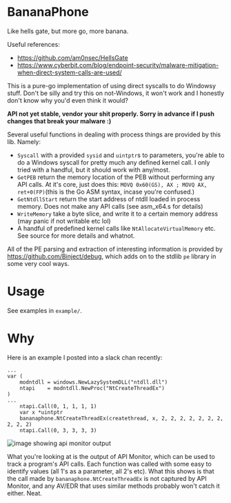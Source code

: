 # BananaPhone
Like hells gate, but more go, more banana.

Useful references:
- https://github.com/am0nsec/HellsGate
- https://www.cyberbit.com/blog/endpoint-security/malware-mitigation-when-direct-system-calls-are-used/

This is a pure-go implementation of using direct syscalls to do Windowsy stuff. Don't be silly and try this on not-Windows, it won't work and I honestly don't know why you'd even think it would?

**API not yet stable, vendor your shit properly. Sorry in advance if I push changes that break your malware :)**

Several useful functions in dealing with process things are provided by this lib. Namely:
- `Syscall` with a provided `sysid` and `uintptr`s to parameters, you're able to do a Windows syscall for pretty much any defined kernel call. I only tried with a handful, but it should work with any/most.
- `GetPEB` return the memory location of the PEB without performing any API calls. At it's core, just does this: `MOVQ 0x60(GS), AX ; MOVQ AX, ret+0(FP)`(this is the Go ASM syntax, incase you're confused.)
- `GetNtdllStart` return the start address of ntdll loaded in process memory. Does not make any API calls (see asm_x64.s for details)
- `WriteMemory` take a byte slice, and write it to a certain memory address (may panic if not writable etc lol)
- A handful of predefined kernel calls like `NtAllocateVirtualMemory` etc. See source for more details and whatnot.

All of the PE parsing and extraction of interesting information is provided by https://github.com/Binject/debug, which adds on to the stdlib `pe` library in some very cool ways.

# Usage

See examples in `example/`.

# Why

Here is an example I posted into a slack chan recently:

```
...
var (
	modntdll = windows.NewLazySystemDLL("ntdll.dll")
	ntapi    = modntdll.NewProc("NtCreateThreadEx")
)
...
	ntapi.Call(0, 1, 1, 1, 1)
	var x *uintptr
	bananaphone.NtCreateThreadEx(createthread, x, 2, 2, 2, 2, 2, 2, 2, 2, 2, 2)
	ntapi.Call(0, 3, 3, 3, 3)
 ```
![image showing api monitor output](img/apiMonitor.png)
  
  What you're looking at is the output of API Monitor, which can be used to track a program's API calls. Each function was called with some easy to identify values (all 1's as a parameter, all 2's etc). What this shows is that the call made by `bananaphone.NtCreateThreadEx` is not captured by API Monitor, and any AV/EDR that uses similar methods probably won't catch it either. Neat.
  
